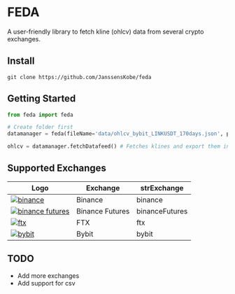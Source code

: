 # FEDA
A user-friendly library to fetch kline (ohlcv) data from several crypto exchanges.

## Install
```shell
git clone https://github.com/JanssensKobe/feda
```

## Getting Started
```python
from feda import feda

# Create folder first
datamanager = feda(fileName='data/ohlcv_bybit_LINKUSDT_170days.json', pair='LINK/USDT', days=170, strExchange='bybit')

ohlcv = datamanager.fetchDatafeed() # Fetches klines and export them into file
```

## Supported Exchanges
| Logo        | Exchange        | strExchange    |
| ----------- | --------------- | -------------- |
| [![binance](https://user-images.githubusercontent.com/1294454/29604020-d5483cdc-87ee-11e7-94c7-d1a8d9169293.jpg)](https://www.binance.com/?ref=10205187) | Binance         | binance        |
| [![binance futures](https://user-images.githubusercontent.com/1294454/29604020-d5483cdc-87ee-11e7-94c7-d1a8d9169293.jpg)](https://www.binance.com/?ref=10205187) | Binance Futures | binanceFutures |
| [![ftx](https://user-images.githubusercontent.com/1294454/67149189-df896480-f2b0-11e9-8816-41593e17f9ec.jpg)](https://ftx.com/#a=1623029) | FTX | ftx |
| [![bybit](https://user-images.githubusercontent.com/51840849/76547799-daff5b80-649e-11ea-87fb-3be9bac08954.jpg)](https://www.bybit.com/app/register?ref=X7Prm) | Bybit | bybit |

## TODO
* Add more exchanges
* Add support for csv
